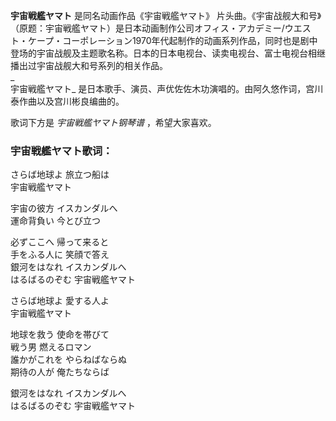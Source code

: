 

**宇宙戦艦ヤマト** 是同名动画作品《宇宙戦艦ヤマト》
片头曲。《宇宙战舰大和号》（原题：宇宙戦艦ヤマト）是日本动画制作公司オフィス・アカデミー/ウエスト・ケープ・コーポレーション1970年代起制作的动画系列作品，同时也是剧中登场的宇宙战舰及主题歌名称。日本的日本电视台、读卖电视台、富士电视台相继播出过宇宙战舰大和号系列的相关作品。  
_  
宇宙戦艦ヤマト_ 是日本歌手、演员、声优佐佐木功演唱的。由阿久悠作词，宫川泰作曲以及宫川彬良编曲的。  
  
歌词下方是 _宇宙戦艦ヤマト钢琴谱_ ，希望大家喜欢。

### 宇宙戦艦ヤマト歌词：

さらば地球よ 旅立つ船は  
宇宙戦艦ヤマト

宇宙の彼方 イスカンダルへ  
運命背負い 今とび立つ

必ずここへ 帰って来ると  
手をふる人に 笑顔で答え  
銀河をはなれ イスカンダルへ  
はるばるのぞむ 宇宙戦艦ヤマト

さらば地球よ 愛する人よ  
宇宙戦艦ヤマト

地球を救う 使命を帯びて  
戦う男 燃えるロマン  
誰かがこれを やらねばならぬ  
期待の人が 俺たちならば

銀河をはなれ イスカンダルへ  
はるばるのぞむ 宇宙戦艦ヤマト

